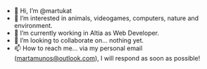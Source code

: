 - 👋 Hi, I’m @martukat
- 👀 I’m interested in animals, videogames, computers, nature and environment.
- 🌱 I’m currently working in Altia as Web Developer.
- 💞️ I’m looking to collaborate on... nothing yet.
- 📫 How to reach me... via my personal email (martamunos@outlook.com), I will respond as soon as possible!

<!---
martukat/martukat is a ✨ special ✨ repository because its `README.md` (this file) appears on your GitHub profile.
You can click the Preview link to take a look at your changes.
--->
